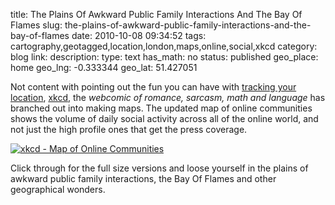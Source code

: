 title: The Plains Of Awkward Public Family Interactions And The Bay Of Flames
slug: the-plains-of-awkward-public-family-interactions-and-the-bay-of-flames
date: 2010-10-08 09:34:52
tags: cartography,geotagged,location,london,maps,online,social,xkcd
category: blog
link: 
description: 
type: text
has_math: no
status: published
geo_place: home
geo_lng: -0.333344
geo_lat: 51.427051

Not content with pointing out the fun you can have with [tracking your location](http://xkcd.com/596/ "http://xkcd.com/596/"), [xkcd](http://xkcd.com/ "http://xkcd.com/"), the *webcomic of romance, sarcasm, math and language* has branched out into making maps. The updated map of online communities shows the volume of daily social activity across all of the online world, and not just the high profile ones that get the press coverage.

[![](/wp-content/uploads/2010/10/online_communities_2-258x300.png "xkcd - Map of Online Communities")](http://xkcd.com/802/ "http://xkcd.com/802/")

Click through for the full size versions and loose yourself in the plains of awkward public family interactions, the Bay Of Flames and other geographical wonders.




